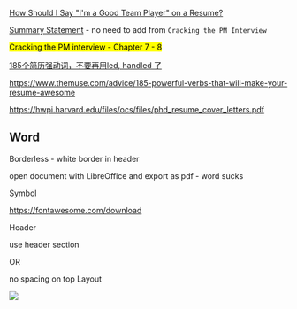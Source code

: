 [How Should I Say "I'm a Good Team Player" on a Resume?](https://work.chron.com/example-resume-construction-management-28851.html)



[Summary Statement](https://www.themuse.com/advice/3-resume-summary-examples-thatll-make-writing-your-own-easier) - no need to add from `Cracking the PM Interview`

<mark>Cracking the PM interview - Chapter 7 - 8</mark>



[185个简历强动词，不要再用led, handled 了](https://www.1point3acres.com/bbs/thread-628972-1-1.html)

https://www.themuse.com/advice/185-powerful-verbs-that-will-make-your-resume-awesome

https://hwpi.harvard.edu/files/ocs/files/phd_resume_cover_letters.pdf



## Word

Borderless - white border in header

open document with LibreOffice and export as pdf - word sucks



Symbol

https://fontawesome.com/download



Header

use header section 

OR

no spacing on top Layout

![](https://i.loli.net/2021/05/07/9CUODcRJdLqyf5B.png)